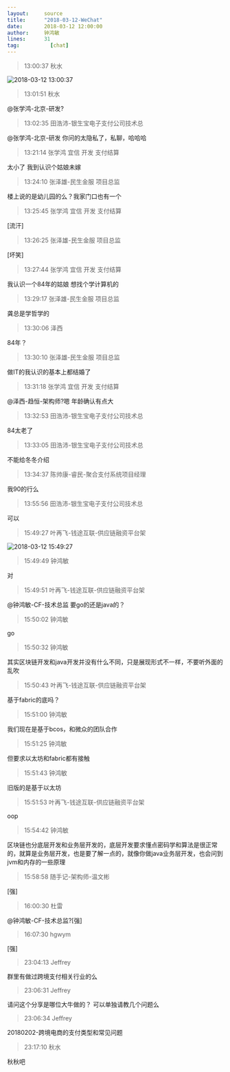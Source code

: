 ```yaml
---
layout:     source 
title:      "2018-03-12-WeChat"
date:       2018-03-12 12:00:00
author:     钟鸿敏
lines:      31 
tag:		  [chat]
---
```

> 13:00:37  秋水  
   
![2018-03-12 13:00:37](http://static.cocolian.org/img/20180312_130037.png) 
   
> 13:01:51  秋水  
   
@张学鸿-北京-研发?  
   
> 13:02:35  田浩沛-银生宝电子支付公司技术总  
   
@张学鸿-北京-研发 你问的太隐私了，私聊，哈哈哈  
   
> 13:21:14  张学鸿 宜信 开发 支付结算   
   
太小了 我到认识个姑娘未嫁  
   
> 13:24:10  张泽雄-民生金服 项目总监  
   
楼上说的是幼儿园的么？我家门口也有一个  
   
> 13:25:45  张学鸿 宜信 开发 支付结算   
   
[流汗]  
   
> 13:26:25  张泽雄-民生金服 项目总监  
   
[坏笑]  
   
> 13:27:44  张学鸿 宜信 开发 支付结算   
   
我认识一个84年的姑娘 想找个学计算机的  
   
> 13:29:17  张泽雄-民生金服 项目总监  
   
龚总是学哲学的  
   
> 13:30:06  泽西  
   
84年？  
   
> 13:30:10  张泽雄-民生金服 项目总监  
   
做IT的我认识的基本上都结婚了  
   
> 13:31:18  张学鸿 宜信 开发 支付结算   
   
@泽西-趋恒-架构师?嗯 年龄确认有点大  
   
> 13:32:53  田浩沛-银生宝电子支付公司技术总  
   
84太老了  
   
> 13:33:05  田浩沛-银生宝电子支付公司技术总  
   
不能给冬冬介绍  
   
> 13:34:37  陈帅康-睿民-聚合支付系统项目经理  
   
我90的行么  
   
> 13:55:56  田浩沛-银生宝电子支付公司技术总  
   
可以  
   
> 15:49:27  叶再飞-钱途互联-供应链融资平台架  
   
![2018-03-12 15:49:27](http://static.cocolian.org/img/20180312_154927.png) 
   
> 15:49:49  钟鸿敏  
   
对  
   
> 15:49:51  叶再飞-钱途互联-供应链融资平台架  
   
@钟鸿敏-CF-技术总监 要go的还是java的？  
   
> 15:50:02  钟鸿敏  
   
go  
   
> 15:50:32  钟鸿敏  
   
其实区块链开发和java开发并没有什么不同，只是展现形式不一样，不要听外面的乱吹  
   
> 15:50:43  叶再飞-钱途互联-供应链融资平台架  
   
基于fabric的底吗？  
   
> 15:51:00  钟鸿敏  
   
我们现在是基于bcos，和微众的团队合作  
   
> 15:51:25  钟鸿敏  
   
但要求以太坊和fabric都有接触  
   
> 15:51:43  钟鸿敏  
   
旧版的是基于以太坊  
   
> 15:51:53  叶再飞-钱途互联-供应链融资平台架  
   
oop  
   
> 15:54:42  钟鸿敏  
   
区块链也分底层开发和业务层开发的，底层开发要求懂点密码学和算法是很正常的，就算是业务层开发，也是要了解一点的，就像你做java业务层开发，也会问到jvm和内存的一些原理  
   
> 15:58:58  随手记-架构师-温文彬  
   
[强]  
   
> 16:00:30  杜雷  
   
@钟鸿敏-CF-技术总监?[强]  
   
> 16:07:30  hgwym  
   
[强]  
   
> 23:04:13  Jeffrey  
   
群里有做过跨境支付相关行业的么  
   
> 23:06:31  Jeffrey  
   
请问这个分享是哪位大牛做的？ 可以单独请教几个问题么  
   
> 23:06:34  Jeffrey  
   
20180202-跨境电商的支付类型和常见问题  
   
> 23:17:10  秋水  
   
秋秋吧  
   
